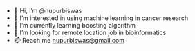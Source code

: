 - 👋 Hi, I’m @nupurbiswas
- 👀 I’m interested in using machine learning in cancer research
- 🌱 I’m currently learning boosting algorithm 
- 💞️ I’m looking for remote location job in bioinformatics
- 📫 Reach me nupurbiswas@gmail.com

<!---
nupurbiswas/nupurbiswas is a ✨ special ✨ repository because its `README.md` (this file) appears on your GitHub profile.
You can click the Preview link to take a look at your changes.
--->
